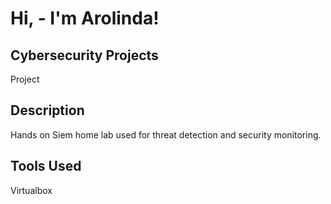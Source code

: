 <h1>Hi, - I'm Arolinda! </h1>

 <h2>Cybersecurity Projects</h2>
Project 
<h2>Description</h2>
Hands on Siem home lab used for threat detection and security monitoring. 

<h2>Tools Used</h2>
Virtualbox 
